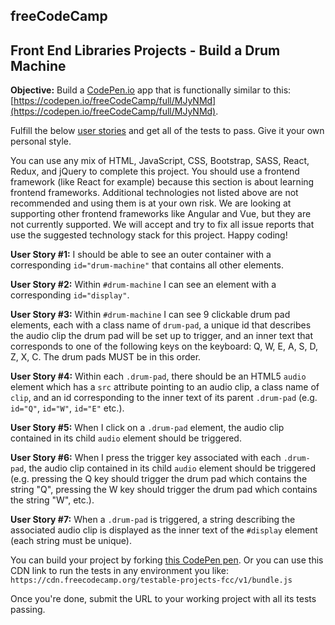 ## freeCodeCamp 
## Front End Libraries Projects - Build a Drum Machine

**Objective:**  Build a  [CodePen.io](https://codepen.io/)  app that is functionally similar to this:  [https://codepen.io/freeCodeCamp/full/MJyNMd](https://codepen.io/freeCodeCamp/full/MJyNMd).

Fulfill the below  [user stories](https://en.wikipedia.org/wiki/User_story)  and get all of the tests to pass. Give it your own personal style.

You can use any mix of HTML, JavaScript, CSS, Bootstrap, SASS, React, Redux, and jQuery to complete this project. You should use a frontend framework (like React for example) because this section is about learning frontend frameworks. Additional technologies not listed above are not recommended and using them is at your own risk. We are looking at supporting other frontend frameworks like Angular and Vue, but they are not currently supported. We will accept and try to fix all issue reports that use the suggested technology stack for this project. Happy coding!

**User Story #1:**  I should be able to see an outer container with a corresponding  `id="drum-machine"`  that contains all other elements.

**User Story #2:**  Within  `#drum-machine`  I can see an element with a corresponding  `id="display"`.

**User Story #3:**  Within  `#drum-machine`  I can see 9 clickable drum pad elements, each with a class name of  `drum-pad`, a unique id that describes the audio clip the drum pad will be set up to trigger, and an inner text that corresponds to one of the following keys on the keyboard: Q, W, E, A, S, D, Z, X, C. The drum pads MUST be in this order.

**User Story #4:**  Within each  `.drum-pad`, there should be an HTML5  `audio`  element which has a  `src`  attribute pointing to an audio clip, a class name of  `clip`, and an id corresponding to the inner text of its parent  `.drum-pad`  (e.g.  `id="Q"`,  `id="W"`,  `id="E"`  etc.).

**User Story #5:**  When I click on a  `.drum-pad`  element, the audio clip contained in its child  `audio`  element should be triggered.

**User Story #6:**  When I press the trigger key associated with each  `.drum-pad`, the audio clip contained in its child  `audio`  element should be triggered (e.g. pressing the Q key should trigger the drum pad which contains the string "Q", pressing the W key should trigger the drum pad which contains the string "W", etc.).

**User Story #7:**  When a  `.drum-pad`  is triggered, a string describing the associated audio clip is displayed as the inner text of the  `#display`  element (each string must be unique).

You can build your project by forking  [this CodePen pen](https://codepen.io/freeCodeCamp/pen/MJjpwO). Or you can use this CDN link to run the tests in any environment you like:  `https://cdn.freecodecamp.org/testable-projects-fcc/v1/bundle.js`

Once you're done, submit the URL to your working project with all its tests passing.